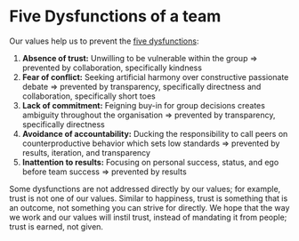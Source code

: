 # Five Dysfunctions of a team



Our values help us to prevent the [five dysfunctions](https://en.wikipedia.org/wiki/The_Five_Dysfunctions_of_a_Team#Summary):  


1. **Absence of trust:** Unwilling to be vulnerable within the group =&gt; prevented by collaboration, specifically kindness
2. **Fear of conflict:** Seeking artificial harmony over constructive passionate debate =&gt; prevented by transparency, specifically directness and collaboration, specifically short toes
3. **Lack of commitment:** Feigning buy-in for group decisions creates ambiguity throughout the organisation =&gt; prevented by transparency, specifically directness
4. **Avoidance of accountability:** Ducking the responsibility to call peers on counterproductive behavior which sets low standards =&gt; prevented by results, iteration, and transparency
5. **Inattention to results:** Focusing on personal success, status, and ego before team success =&gt; prevented by results

Some dysfunctions are not addressed directly by our values; for example, trust is not one of our values. Similar to happiness, trust is something that is an outcome, not something you can strive for directly. We hope that the way we work and our values will instil trust, instead of mandating it from people; trust is earned, not given.

